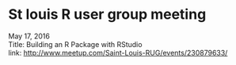# St louis R user group meeting
May 17, 2016  
Title: Building an R Package with RStudio  
link: http://www.meetup.com/Saint-Louis-RUG/events/230879633/  
